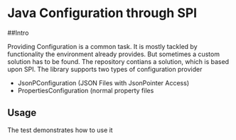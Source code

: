 # Java Configuration through SPI

##Intro

Providing Configuration is a common task. It is mostly tackled by functionality the environment already provides. But sometimes a custom solution has to be found. The repository contians a solution, which is based upon SPI. The library supports two types of configuration provider
  * JsonPConfiguration (JSON Files with JsonPointer Access)
  * PropertiesConfiguration (normal property files
  
## Usage
The test demonstrates how to use it 
  
 
